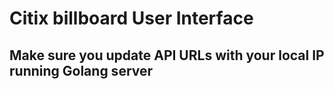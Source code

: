 # Citix billboard User Interface 
## Make sure you update API URLs with your local IP running Golang server

